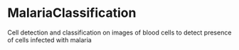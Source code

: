 # MalariaClassification
Cell detection and classification on images of blood cells to detect presence of cells infected with malaria
